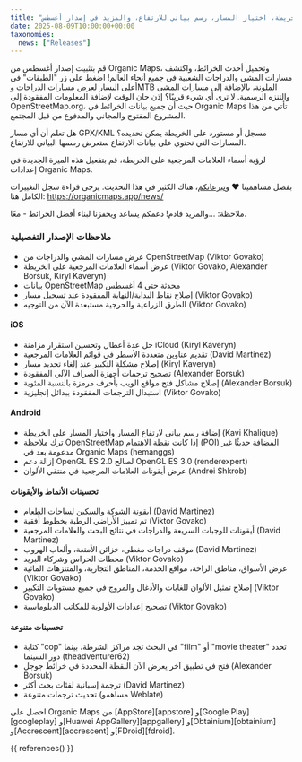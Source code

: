 ```yaml
---
title: "مسارات المشي والدراجات، أسماء العلامات المرجعية على الخريطة، اختيار المسار، رسم بياني للارتفاع، والمزيد في إصدار أغسطس"
date: 2025-08-09T10:00:00+00:00
taxonomies:
  news: ["Releases"]
---
```


قم بتثبيت إصدار أغسطس من Organic Maps، وتحميل أحدث الخرائط، واكتشف مسارات المشي والدراجات الشعبية في جميع أنحاء العالم! اضغط على زر "الطبقات" في أعلى اليسار لعرض مسارات الدراجات وMTB الملونة، بالإضافة إلى مسارات المشي والتنزه الرسمية. لا ترى أي شيء قريبًا؟ إذن حان الوقت لإضافة المعلومات المفقودة إلى OpenStreetMap.org، حيث أن جميع بيانات الخرائط في Organic Maps تأتي من هذا المشروع المفتوح والمجاني والمدفوع من قبل المجتمع.

هل تعلم أن أي مسار GPX/KML مسجل أو مستورد على الخريطة يمكن تحديده؟ المسارات التي تحتوي على بيانات الارتفاع ستعرض رسمها البياني للارتفاع.

لرؤية أسماء العلامات المرجعية على الخريطة، قم بتفعيل هذه الميزة الجديدة في إعدادات Organic Maps.

بفضل مساهمينا ❤️ و[تبرعاتكم](@/donate/index.ar.md)، هناك الكثير في هذا التحديث. يرجى قراءة سجل التغييرات الكامل هنا: https://organicmaps.app/news/

ملاحظة: ...والمزيد قادم! دعمكم يساعد ويحفزنا لبناء أفضل الخرائط - معًا.

### ملاحظات الإصدار التفصيلية

- عرض مسارات المشي والدراجات من OpenStreetMap (Viktor Govako)
- عرض أسماء العلامات المرجعية على الخريطة (Viktor Govako, Alexander Borsuk, Kiryl Kaveryn)
- بيانات OpenStreetMap محدثة حتى 4 أغسطس
- إصلاح نقاط البداية/النهاية المفقودة عند تسجيل مسار (Viktor Govako)
- الطرق الزراعية والحرجية مستبعدة الآن من التوجيه (Viktor Govako)

#### iOS
- حل عدة أعطال وتحسين استقرار مزامنة iCloud (Kiryl Kaveryn)
- تقديم عناوين متعددة الأسطر في قوائم العلامات المرجعية (David Martinez)
- إصلاح مشكلة التكبير عند إلغاء تحديد مسار (Kiryl Kaveryn)
- تصحيح ترجمات أجهزة الصراف الآلي المفقودة (Alexander Borsuk)
- إصلاح مشاكل فتح مواقع الويب بأحرف مرمزة بالنسبة المئوية (Alexander Borsuk)
- استبدال الترجمات المفقودة ببدائل إنجليزية (Viktor Govako)

#### Android
- إضافة رسم بياني لارتفاع المسار واختيار المسار على الخريطة (Kavi Khalique)
- ترك ملاحظة OpenStreetMap إذا كانت نقطة الاهتمام (POI) المضافة حديثًا غير مدعومة بعد في Organic Maps (hemanggs)
- إزالة دعم OpenGL ES 2.0 لصالح OpenGL ES 3.0 (renderexpert)
- عرض أيقونات العلامات المرجعية في منتقي الألوان (Andrei Shkrob)

#### تحسينات الأنماط والأيقونات
- أيقونة الشوكة والسكين لساحات الطعام (David Martinez)
- تم تمييز الأراضي الرطبة بخطوط أفقية (Viktor Govako)
- أيقونات للوجبات السريعة والدراجات في نتائج البحث والعلامات المرجعية (David Martinez)
- موقف دراجات مغطى، خزائن الأمتعة، وألعاب الهروب (David Martinez)
- محطات الحراس وشركاء البريد (Viktor Govako)
- عرض الأسواق، مناطق الراحة، مواقع الخدمة، المناطق التجارية، والمتنزهات المائية (Viktor Govako)
- إصلاح تمثيل الألوان للغابات والأدغال والمروج في جميع مستويات التكبير (Viktor Govako)
- تصحيح إعدادات الأولوية للمكاتب الدبلوماسية (Viktor Govako)

#### تحسينات متنوعة
- كتابة "cop" في البحث تجد مراكز الشرطة، بينما "film" أو "movie theater" تحدد دور السينما (theadventurer62)
- فتح في تطبيق آخر يعرض الآن النقطة المحددة في خرائط جوجل (Alexander Borsuk)
- ترجمة إسبانية لفئات بحث أكثر (David Martinez)
- تحديث ترجمات متنوعة (مساهمو Weblate)

احصل على Organic Maps من [AppStore][appstore] و[Google Play][googleplay] و[Huawei AppGallery][appgallery] و[Obtainium][obtainium] و[Accrescent][accrescent] و[FDroid][fdroid].

{{ references() }}
